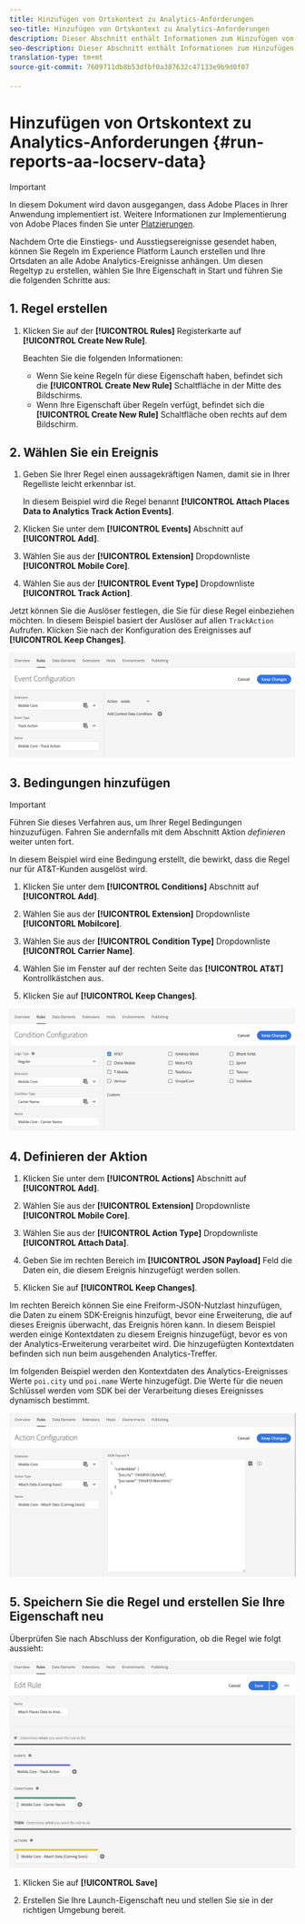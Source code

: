```yaml
---
title: Hinzufügen von Ortskontext zu Analytics-Anforderungen
seo-title: Hinzufügen von Ortskontext zu Analytics-Anforderungen
description: Dieser Abschnitt enthält Informationen zum Hinzufügen von Standortkontext zu Analytics-Anforderungen.
seo-description: Dieser Abschnitt enthält Informationen zum Hinzufügen von Standortkontext zu Analytics-Anforderungen.
translation-type: tm+mt
source-git-commit: 7609711db8b53dfbf0a387632c47133e9b9d0f07

---
```



# Hinzufügen von Ortskontext zu Analytics-Anforderungen {#run-reports-aa-locserv-data}

>[!IMPORTANT]
>
>In diesem Dokument wird davon ausgegangen, dass Adobe Places in Ihrer Anwendung implementiert ist. Weitere Informationen zur Implementierung von Adobe Places finden Sie unter [Platzierungen](/help/places-ext-aep-sdks/places-extension/places-extension.md).

Nachdem Orte die Einstiegs- und Ausstiegsereignisse gesendet haben, können Sie Regeln im Experience Platform Launch erstellen und Ihre Ortsdaten an alle Adobe Analytics-Ereignisse anhängen. Um diesen Regeltyp zu erstellen, wählen Sie Ihre Eigenschaft in Start und führen Sie die folgenden Schritte aus:

## 1. Regel erstellen

1. Klicken Sie auf der **[!UICONTROL Rules]** Registerkarte auf **[!UICONTROL Create New Rule]**.

   Beachten Sie die folgenden Informationen:
   * Wenn Sie keine Regeln für diese Eigenschaft haben, befindet sich die **[!UICONTROL Create New Rule]** Schaltfläche in der Mitte des Bildschirms.
   * Wenn Ihre Eigenschaft über Regeln verfügt, befindet sich die **[!UICONTROL Create New Rule]** Schaltfläche oben rechts auf dem Bildschirm.

## 2. Wählen Sie ein Ereignis

1. Geben Sie Ihrer Regel einen aussagekräftigen Namen, damit sie in Ihrer Regelliste leicht erkennbar ist.

   In diesem Beispiel wird die Regel benannt **[!UICONTROL Attach Places Data to Analytics Track Action Events]**.

1. Klicken Sie unter dem **[!UICONTROL Events]** Abschnitt auf **[!UICONTROL Add]**.

1. Wählen Sie aus der **[!UICONTROL Extension]** Dropdownliste **[!UICONTROL Mobile Core]**.

1. Wählen Sie aus der **[!UICONTROL Event Type]** Dropdownliste **[!UICONTROL Track Action]**.

Jetzt können Sie die Auslöser festlegen, die Sie für diese Regel einbeziehen möchten. In diesem Beispiel basiert der Auslöser auf allen `TrackAction` Aufrufen. Klicken Sie nach der Konfiguration des Ereignisses auf **[!UICONTROL Keep Changes]**.

!["Ereignis erstellen"](/help/assets/ad-setEvent_use-analytics-data.png)


## 3. Bedingungen hinzufügen

>[!IMPORTANT]
>
>Führen Sie dieses Verfahren aus, um Ihrer Regel Bedingungen hinzuzufügen. Fahren Sie andernfalls mit dem Abschnitt Aktion *definieren* weiter unten fort.

In diesem Beispiel wird eine Bedingung erstellt, die bewirkt, dass die Regel nur für AT&amp;T-Kunden ausgelöst wird.

1. Klicken Sie unter dem **[!UICONTROL Conditions]** Abschnitt auf **[!UICONTROL Add]**.

1. Wählen Sie aus der **[!UICONTROL Extension]** Dropdownliste **[!UICONTORL Mobilcore]**.

1. Wählen Sie aus der **[!UICONTROL Condition Type]** Dropdownliste **[!UICONTROL Carrier Name]**.

1. Wählen Sie im Fenster auf der rechten Seite das **[!UICONTROL AT&T]** Kontrollkästchen aus.

1. Klicken Sie auf **[!UICONTROL Keep Changes]**.

!["Bedingung erstellen"](/help/assets/ad-setCondition_use-analytics-data.png)

## 4. Definieren der Aktion

1. Klicken Sie unter dem **[!UICONTROL Actions]** Abschnitt auf **[!UICONTROL Add]**.

1. Wählen Sie aus der **[!UICONTROL Extension]** Dropdownliste **[!UICONTROL Mobile Core]**.

1. Wählen Sie aus der **[!UICONTROL Action Type]** Dropdownliste **[!UICONTROL Attach Data]**.

1. Geben Sie im rechten Bereich im **[!UICONTROL JSON Payload]** Feld die Daten ein, die diesem Ereignis hinzugefügt werden sollen.

1. Klicken Sie auf **[!UICONTROL Keep Changes]**.

Im rechten Bereich können Sie eine Freiform-JSON-Nutzlast hinzufügen, die Daten zu einem SDK-Ereignis hinzufügt, bevor eine Erweiterung, die auf dieses Ereignis überwacht, das Ereignis hören kann. In diesem Beispiel werden einige Kontextdaten zu diesem Ereignis hinzugefügt, bevor es von der Analytics-Erweiterung verarbeitet wird. Die hinzugefügten Kontextdaten befinden sich nun beim ausgehenden Analytics-Treffer.

Im folgenden Beispiel werden den Kontextdaten des Analytics-Ereignisses Werte `poi.city` und `poi.name` Werte hinzugefügt. Die Werte für die neuen Schlüssel werden vom SDK bei der Verarbeitung dieses Ereignisses dynamisch bestimmt.

!["Aktion erstellen"](/help/assets/ad-setAction_use-analytics-data.png)

## 5. Speichern Sie die Regel und erstellen Sie Ihre Eigenschaft neu

Überprüfen Sie nach Abschluss der Konfiguration, ob die Regel wie folgt aussieht:

!["Die Regel ist abgeschlossen."](/help/assets/ad-ruleComplete_use-analytics-data.png)

1. Klicken Sie auf **[!UICONTROL Save]**

1. Erstellen Sie Ihre Launch-Eigenschaft neu und stellen Sie sie in der richtigen Umgebung bereit.
